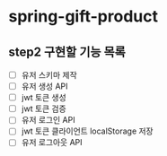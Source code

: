 # spring-gift-product

## step2 구현할 기능 목록

- [ ] 유저 스키마 제작
- [ ] 유저 생성 API
- [ ] jwt 토큰 생성
- [ ] jwt 토큰 검증
- [ ] 유저 로그인 API
- [ ] jwt 토큰 클라이언트 localStorage 저장
- [ ] 유저 로그아웃 API